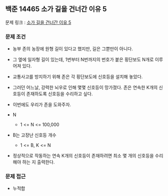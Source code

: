 ## 백준 14465 소가 길을 건너간 이유 5

문제 링크 : [소가 길을 건너간 이유 5](https://www.acmicpc.net/problem/14465)

### 문제 조건

- 농부 존의 농장에 원형 길이 있다고 했지만, 길은 그뿐만이 아니다.
- 그 옆에 일자형 길이 있는데, 1번부터 N번까지의 번호가 붙은 횡단보도 N개로 이루어져 있다.
- 교통사고를 방지하기 위해 존은 각 횡단보도에 신호등을 설치해 놓았다.
- 그러던 어느날, 강력한 뇌우로 인해 몇몇 신호등이 망가졌다. 존은 연속한 K개의 신호등이 존재하도록 신호등을 수리하고 싶다.
- 이번에도 우리가 존을 도와주자.

- N
    - 1 <= N <= 100,000
- B는 고장난 신호등 개수
    - 1 <= B, K <= N
- 정상적으로 작동하는 연속 K개의 신호등이 존재하려면 최소 몇 개의 신호등을 수리해야 하는 지 출력한다.

### 문제 접근

- 누적합